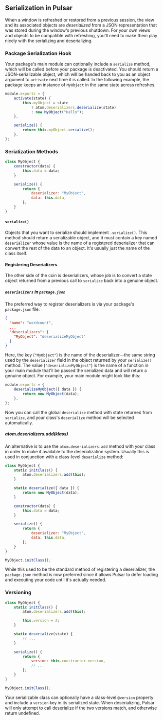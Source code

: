 ## Serialization in Pulsar

When a window is refreshed or restored from a previous session, the view and its
associated objects are _deserialized_ from a JSON representation that was stored
during the window's previous shutdown. For your own views and objects to be
compatible with refreshing, you'll need to make them play nicely with the
serializing and deserializing.

### Package Serialization Hook

Your package's main module can optionally include a `serialize` method, which
will be called before your package is deactivated. You should return a
JSON-serializable object, which will be handed back to you as an object argument
to `activate` next time it is called. In the following example, the package keeps
an instance of `MyObject` in the same state across refreshes.

```js
module.exports = {
	activate(state) {
		this.myObject = state
			? atom.deserializers.deserialize(state)
			: new MyObject("Hello");
	},

	serialize() {
		return this.myObject.serialize();
	},
};
```

### Serialization Methods

```js
class MyObject {
	constructor(data) {
		this.data = data;
	}

	serialize() {
		return {
			deserializer: "MyObject",
			data: this.data,
		};
	}
}
```

#### `serialize()`

Objects that you want to serialize should implement `.serialize()`. This method
should return a serializable object, and it must contain a key named
`deserializer` whose value is the name of a registered deserializer that can
convert the rest of the data to an object. It's usually just the name of the
class itself.

#### Registering Deserializers

The other side of the coin is deserializers, whose job is to convert a state
object returned from a previous call to `serialize` back into a genuine object.

##### `deserializers` in `package.json`

The preferred way to register deserializers is via your package's `package.json`
file:

```json
{
  "name": "wordcount",
  ...
  "deserializers": {
    "MyObject": "deserializeMyObject"
  }
}
```

Here, the key (`"MyObject"`) is the name of the deserializer—the same string
used by the `deserializer` field in the object returned by your `serialize()`
method. The value (`"deserializeMyObject"`) is the name of a function in your
main module that'll be passed the serialized data and will return a genuine
object. For example, your main module might look like this:

```js
module.exports = {
	deserializeMyObject({ data }) {
		return new MyObject(data);
	},
};
```

Now you can call the global `deserialize` method with state returned from
`serialize`, and your class's `deserialize` method will be selected
automatically.

##### atom.deserializers.add(klass)

An alternative is to use the `atom.deserializers.add` method with your class in
order to make it available to the deserialization system. Usually this is used
in conjunction with a class-level `deserialize` method:

```js
class MyObject {
	static initClass() {
		atom.deserializers.add(this);
	}

	static deserialize({ data }) {
		return new MyObject(data);
	}

	constructor(data) {
		this.data = data;
	}

	serialize() {
		return {
			deserializer: "MyObject",
			data: this.data,
		};
	}
}

MyObject.initClass();
```

While this used to be the standard method of registering a deserializer, the
`package.json` method is now preferred since it allows Pulsar to defer loading and
executing your code until it's actually needed.

### Versioning

```js
class MyObject {
	static initClass() {
		atom.deserializers.add(this);

		this.version = 2;
	}

	static deserialize(state) {
		// ...
	}

	serialize() {
		return {
			version: this.constructor.version,
			// ...
		};
	}
}

MyObject.initClass();
```

Your serializable class can optionally have a class-level `@version` property
and include a `version` key in its serialized state. When deserializing, Pulsar
will only attempt to call deserialize if the two versions match, and otherwise
return undefined.<!--TODO:Evaluate if the following is still true for us: We plan on implementing a migration system in the future, but this at least protects you from improperly deserializing old state.-->
